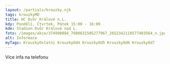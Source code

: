 ```yaml
---
layout: /partials/krouzky.njk
tags: krouzkyMD
title: HC Dvůr Králové n.L.
kdy: Pondělí, Čtvrtek, Pátek 15:00 - 16:00
kde: Stadion Dvůr Králové nad L.
foto: /images/akce/374990884_7080831505277967_2652342110577403564_n.jpg
alt: Informace
myTags: KrouzkyOstatni KrouzkyOd4 KrouzkyOd5 KrouzkyOd6 KrouzkyOd7
---
```

V﻿íce infa na telefonu